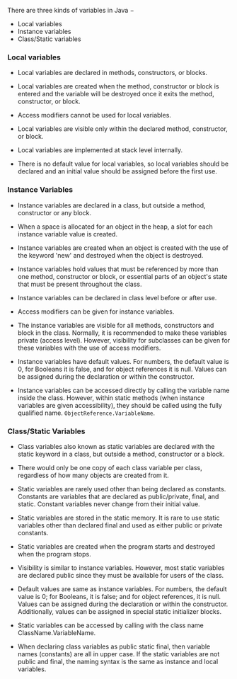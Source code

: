 There are three kinds of variables in Java −

- Local variables
- Instance variables
- Class/Static variables


### Local variables

- Local variables are declared in methods, constructors, or blocks.

- Local variables are created when the method, constructor or block is entered and the variable will be destroyed once it exits the method, constructor, or block.

- Access modifiers cannot be used for local variables.

- Local variables are visible only within the declared method, constructor, or block.
  
- Local variables are implemented at stack level internally.

- There is no default value for local variables, so local variables should be declared and an initial value should be assigned before the first use.

### Instance Variables

- Instance variables are declared in a class, but outside a method, constructor or any block.

- When a space is allocated for an object in the heap, a slot for each instance variable value is created.

- Instance variables are created when an object is created with the use of the keyword 'new' and destroyed when the object is destroyed.

- Instance variables hold values that must be referenced by more than one method, constructor or block, or essential parts of an object's state that must be present throughout the class.

- Instance variables can be declared in class level before or after use.

- Access modifiers can be given for instance variables.

- The instance variables are visible for all methods, constructors and block in the class. Normally, it is recommended to make these variables private (access level). However, visibility for subclasses can be given for these variables with the use of access modifiers.

- Instance variables have default values. For numbers, the default value is 0, for Booleans it is false, and for object references it is null. Values can be assigned during the declaration or within the constructor.

- Instance variables can be accessed directly by calling the variable name inside the class. However, within static methods (when instance variables are given accessibility), they should be called using the fully qualified name. `ObjectReference.VariableName`.

### Class/Static Variables

- Class variables also known as static variables are declared with the static keyword in a class, but outside a method, constructor or a block.

- There would only be one copy of each class variable per class, regardless of how many objects are created from it.

- Static variables are rarely used other than being declared as constants. Constants are variables that are declared as public/private, final, and static. Constant variables never change from their initial value.
  
- Static variables are stored in the static memory. It is rare to use static variables other than declared final and used as either public or private constants.

- Static variables are created when the program starts and destroyed when the program stops.
  
- Visibility is similar to instance variables. However, most static variables are declared public since they must be available for users of the class.

- Default values are same as instance variables. For numbers, the default value is 0; for Booleans, it is false; and for object references, it is null. Values can be assigned during the declaration or within the constructor. Additionally, values can be assigned in special static initializer blocks.

- Static variables can be accessed by calling with the class name ClassName.VariableName.

- When declaring class variables as public static final, then variable names (constants) are all in upper case. If the static variables are not public and final, the naming syntax is the same as instance and local variables.